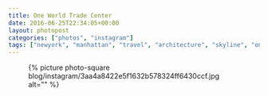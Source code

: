 ```yaml
---
title: One World Trade Center
date: 2016-06-25T22:34:05+00:00
layout: photopost
categories: ["photos", "instagram"]
tags: ["newyork", "manhattan", "travel", "architecture", "skyline", "oneworldtradecenter"]
---
```


<figure class="photo photo--square">
  {% picture photo-square blog/instagram/3aa4a8422e5f1632b578324ff6430ccf.jpg alt="" %}
</figure>


